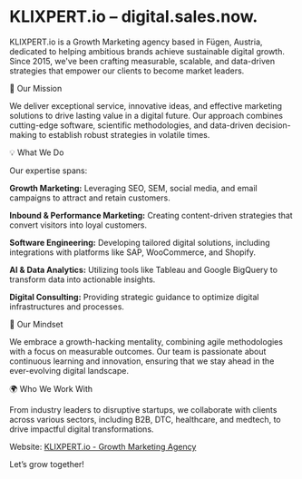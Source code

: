 # KLIXPERT.io – digital.sales.now.
KLIXPERT.io is a Growth Marketing agency based in Fügen, Austria, dedicated to helping ambitious brands achieve sustainable digital growth. Since 2015, we've been crafting measurable, scalable, and data-driven strategies that empower our clients to become market leaders.


🚀 Our Mission

We deliver exceptional service, innovative ideas, and effective marketing solutions to drive lasting value in a digital future. Our approach combines cutting-edge software, scientific methodologies, and data-driven decision-making to establish robust strategies in volatile times. 


💡 What We Do

Our expertise spans:

**Growth Marketing:** Leveraging SEO, SEM, social media, and email campaigns to attract and retain customers.

**Inbound & Performance Marketing:** Creating content-driven strategies that convert visitors into loyal customers.

**Software Engineering:** Developing tailored digital solutions, including integrations with platforms like SAP, WooCommerce, and Shopify.

**AI & Data Analytics:** Utilizing tools like Tableau and Google BigQuery to transform data into actionable insights.

**Digital Consulting:** Providing strategic guidance to optimize digital infrastructures and processes.


🧠 Our Mindset

We embrace a growth-hacking mentality, combining agile methodologies with a focus on measurable outcomes. Our team is passionate about continuous learning and innovation, ensuring that we stay ahead in the ever-evolving digital landscape. 

🌍 Who We Work With

From industry leaders to disruptive startups, we collaborate with clients across various sectors, including B2B, DTC, healthcare, and medtech, to drive impactful digital transformations. 

Website: [KLIXPERT.io - Growth Marketing Agency](https://klixpert.io)

Let’s grow together!
